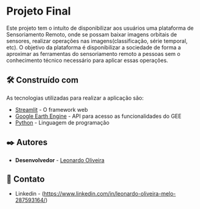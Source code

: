 # Projeto Final

Este projeto tem o intuíto de disponibilizar aos usuários uma plataforma de Sensoriamento Remoto, onde se possam baixar imagens orbitais de sensores, realizar operações nas imagens(classificação, série temporal, etc). O objetivo da plataforma é disponibilizar a sociedade de forma a aproximar as ferramentas do sensoriamento remoto a pessoas sem o conhecimento técnico necessário para aplicar essas operações. 

## 🛠️ Construído com

As tecnologias utilizadas para realizar a aplicação são:

* [Streamlit](https://streamlit.io/) - O framework web
* [Google Earth Engine](https://earthengine.google.com/) - API para acesso as funcionalidades do GEE
* [Python](https://www.python.org/) - Linguagem de programação

## ✒️ Autores

* **Desenvolvedor** - [Leonardo Oliveira](https://github.com/leleoics)

## 📱 Contato

* Linkedin - (https://www.linkedin.com/in/leonardo-oliveira-melo-287593164/)
